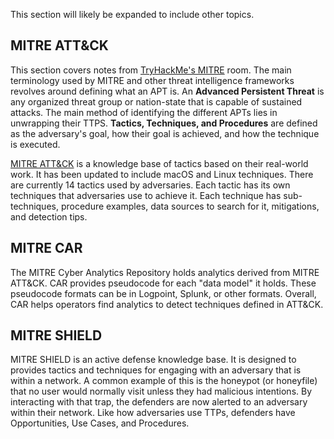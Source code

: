This section will likely be expanded to include other topics.

## MITRE ATT&CK

This section covers notes from [TryHackMe's MITRE](https://tryhackme.com/room/mitre) room. The main terminology used by MITRE and other threat intelligence frameworks revolves around defining what an APT is. An **Advanced Persistent Threat** is any organized threat group or nation-state that is capable of sustained attacks. The main method of identifying the different APTs lies in unwrapping their TTPS. **Tactics, Techniques, and Procedures** are defined as the adversary's goal, how their goal is achieved, and how the technique is executed. 

[MITRE ATT&CK](https://attack.mitre.org/) is a knowledge base of tactics based on their real-world work. It has been updated to include macOS and Linux techniques. There are currently 14 tactics used by adversaries. Each tactic has its own techniques that adversaries use to achieve it. Each technique has sub-techniques, procedure examples, data sources to search for it, mitigations, and detection tips. 

## MITRE CAR

The MITRE Cyber Analytics Repository holds analytics derived from MITRE ATT&CK. CAR provides pseudocode for each "data model" it holds. These pseudocode formats can be in Logpoint, Splunk, or other formats. Overall, CAR helps operators find analytics to detect techniques defined in ATT&CK. 

## MITRE SHIELD

MITRE SHIELD is an active defense knowledge base. It is designed to provides tactics and techniques for engaging with an adversary that is within a network. A common example of this is the honeypot (or honeyfile) that no user would normally visit unless they had malicious intentions. By interacting with that trap, the defenders are now alerted to an adversary within their network. Like how adversaries use TTPs, defenders have Opportunities, Use Cases, and Procedures. 
